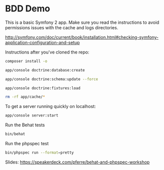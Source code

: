 BDD Demo
========================

This is a basic Symfony 2 app. Make sure you read
the instructions to avoid permissions issues
with the cache and logs directories.

http://symfony.com/doc/current/book/installation.html#checking-symfony-application-configuration-and-setup

Instructions after you've cloned the repo:

```bash
composer install -o

app/console doctrine:database:create

app/console doctrine:schema:update --force

app/console doctrine:fixtures:load 

rm -rf app/cache/* 
```

To get a server running quickly on localhost:
```bash
app/console server:start
```

Run the Behat tests
```bash
bin/behat 
```

Run the phpspec test
```bash
bin/phpspec run --format=pretty
```

Slides: https://speakerdeck.com/pferre/behat-and-phpspec-workshop
